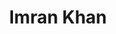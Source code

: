---
title: Imran Khan
biosmall: "Imran is a 2019 batch student of Government Medical College, Ratlam."
biolarge: ""
avatar: m
twitter: 
instagram:
multiple: false
---